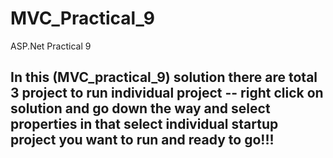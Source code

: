 # MVC_Practical_9
ASP.Net Practical 9

## In this (MVC_practical_9) solution there are total 3 project to run individual project -- right click on solution and go down the way and select properties in that select individual startup project you want to run and ready to go!!!


